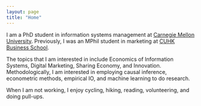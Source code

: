 ```yaml
---
layout: page
title: "Home"
---
```



I am a PhD student in information systems management at [Carnegie Mellon University](https://www.cmu.edu/). Previously, I was an MPhil student in marketing at [CUHK Business School](https://www.bschool.cuhk.edu.hk/).

The topics that I am interested in include Economics of Information Systems, Digital Marketing, Sharing Economy, and Innovation. Methodologically, I am interested in employing causal inference, econometric methods, empirical IO, and machine learning to do research.

When I am not working, I enjoy cycling, hiking, reading, volunteering, and doing pull-ups.
